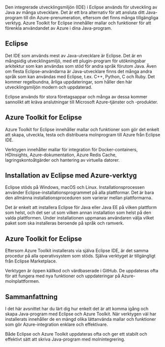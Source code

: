 Den integrerade utvecklingsmiljön (IDE) i Eclipse används för utveckling av Java av många utvecklare. Det är ett bra alternativ för att ansluta ditt Java-program till din Azure-prenumeration, eftersom det finns många tillgängliga verktyg. Azure Toolkit for Eclipse innehåller mallar och funktioner för att förenkla användandet av Azure i dina Java-program.

## <a name="eclipse"></a>Eclipse

Det IDE som används mest av Java-utvecklare är Eclipse. Det är en mångsidig utvecklingsmiljö, med ett plugin-program för utökningsbar arkitektur som kan användas som stöd för andra språk förutom Java. Även om flesta Eclipse-användarna är Java-utvecklare finns det många andra språk som kan användas med Eclipse, t.ex. C++, Python, C och Ruby. Det kommer regelbundna, årliga uppdateringar, som håller den här utvecklingsmiljön modern och uppdaterad.

Eclipse används för stora företagsappar och många av dessa kommer sannolikt att kräva anslutningar till Microsoft Azure-tjänster och -produkter.

## <a name="azure-toolkit-for-eclipse"></a>Azure Toolkit for Eclipse

Azure Toolkit for Eclipse innehåller mallar och funktioner som gör det enkelt att skapa, utveckla, testa och distribuera molnprogram till Azure från Eclipse IDE.

Verktygen innehåller mallar för integration för Docker-containers, HDInsights, Azure-dokumentation, Azure Redis Cache, lagringskontoåtgärder och hantering av virtuella datorer.

## <a name="installation-of-eclipse-with-azure-tooling"></a>Installation av Eclipse med Azure-verktyg

Eclipse stöds på Windows, macOS och Linux. Installationsprocessen använder Eclipse-installationsprogrammet på alla plattformar. Det är bara den allmänna installationsproceduren som varierar mellan plattformarna.

Det är enkelt att installera Eclipse för Java eller Java EE på vilken plattform som helst, och det ser ut som vilken annan installation som helst på den valda plattformen. Under installationen uppmanas användaren välja vilket paket som ska installeras beroende på språk och ramverk.

## <a name="the-azure-toolkit-for-eclipse"></a>Azure Toolkit for Eclipse

Eftersom Azure Toolkit installerats via själva Eclipse IDE, är det samma procedur på alla operativsystem som stöds. Själva verktyget är tillgängligt från Eclipse Marketplace.

Verktygen är öppen källkod och värdbaserade i GitHub. De uppdateras ofta för att fungera med nya funktioner och uppdateringar på Azure-molnplattformen.

## <a name="summary"></a>Sammanfattning

I det här avsnittet har du lärt dig hur enkelt det är att komma igång och skapa Java-program med Eclipse och Azure Toolkit. När verktygen väl har installerats innehåller de en mängd olika lättanvända mallar och funktioner som gör Azure-integration enklare och effektivare.

Både Eclipse och Azure Toolkit uppdateras ofta och ger ett stabilt och effektivt sätt att skriva Java-program med molnintegrering.
